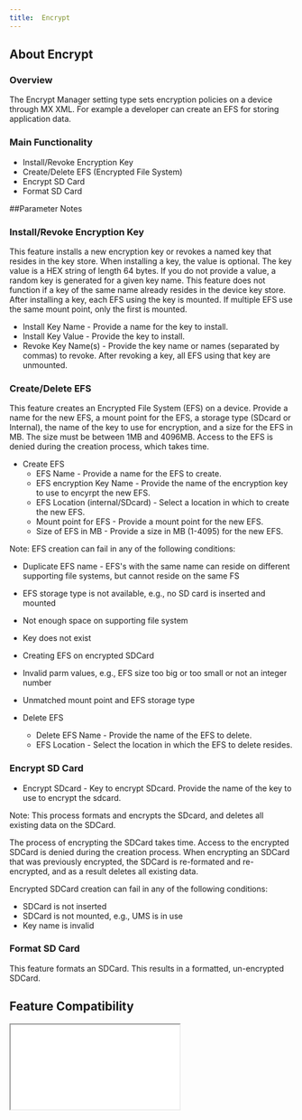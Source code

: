 ```yaml
---
title:  Encrypt
---
```


## About Encrypt

### Overview

The Encrypt Manager setting type sets encryption policies on a device through MX XML. For example a developer can create an EFS for storing application data.  

### Main Functionality

* Install/Revoke Encryption Key
* Create/Delete EFS (Encrypted File System) 
* Encrypt SD Card
* Format SD Card

##Parameter Notes

### Install/Revoke Encryption Key
This feature installs a new encryption key or revokes a named key that resides in the key store. When installing a key, the value is optional. The key value is a HEX string of length 64 bytes. If you do not provide a value, a random key is generated for a given key name. This feature does not function if a key of the same name already resides in the device key store. After installing a key, each EFS using the key is mounted. If multiple EFS use the same mount point, only the first is mounted.

* Install Key Name - Provide a name for the key to install.
* Install Key Value - Provide the key to install.
* Revoke Key Name(s) - Provide the key name or names (separated by commas) to revoke. After revoking a key, all EFS using that key are unmounted.

### Create/Delete EFS
This feature creates an Encrypted File System (EFS) on a device. Provide a name for the new EFS, a mount point for the EFS, a storage type (SDcard or Internal), the name of the key to use for encryption, and a size for the EFS in MB. The size must be between 1MB and 4096MB. Access to the EFS is denied during the creation process, which takes time.

* Create EFS 
  * EFS Name - Provide a name for the EFS to create.
  * EFS encryption Key Name - Provide the name of the encryption key to use to encyrpt the new EFS.
  * EFS Location (internal/SDcard) - Select a location in which to create the new EFS.
  * Mount point for EFS - Provide a mount point for the new EFS.
  * Size of EFS in MB - Provide a size in MB (1-4095) for the new EFS.

Note: EFS creation can fail in any of the following conditions:

* Duplicate EFS name - EFS's with the same name can reside on different supporting file systems, but cannot reside on the same FS
* EFS storage type is not available, e.g., no SD card is inserted and mounted
* Not enough space on supporting file system 
* Key does not exist 
* Creating EFS on encrypted SDCard 
* Invalid parm values, e.g., EFS size too big or too small or not an integer number
* Unmatched mount point and EFS storage type

* Delete EFS 
  * Delete EFS Name - Provide the name of the EFS to delete.
  * EFS Location - Select the location in which the EFS to delete resides.

### Encrypt SD Card

* Encrypt SDcard - Key to encrypt SDcard. Provide the name of the key to use to encrypt the sdcard.

Note: This process formats and encrypts the SDcard, and deletes all existing data on the SDCard.

The process of encrypting the SDCard takes time. Access to the encrypted SDCard is denied during the creation process. When encrypting an SDCard that was previously encrypted, the SDCard is re-formated and re-encrypted, and as a result deletes all existing data.

Encrypted SDCard creation can fail in any of the following conditions:

  * SDCard is not inserted
  * SDCard is not mounted, e.g., UMS is in use
  * Key name is invalid

### Format SD Card

This feature formats an SDCard. This results in a formatted, un-encrypted SDCard.


## Feature Compatibility
<iframe src="compare.html#mx=4.3&csp=EncryptMgr&os=All&embed=true"></iframe> 

